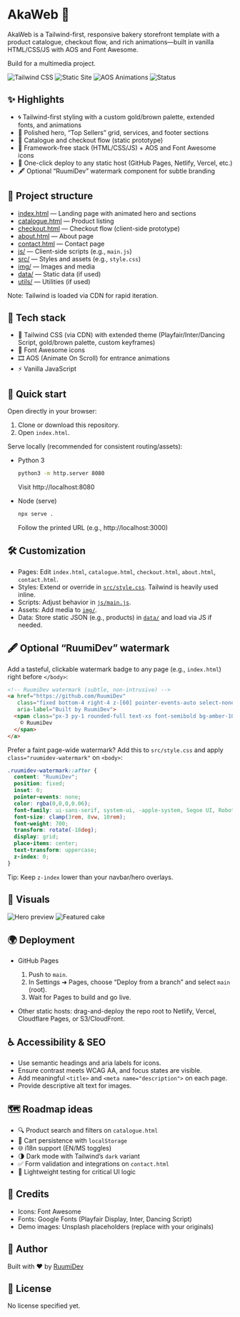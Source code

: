 # AkaWeb 🍰

AkaWeb is a Tailwind-first, responsive bakery storefront template with a product catalogue, checkout flow, and rich animations—built in vanilla HTML/CSS/JS with AOS and Font Awesome.

Build for a multimedia project.

![Tailwind CSS](https://img.shields.io/badge/TailwindCSS-3.x-38B2AC?logo=tailwindcss&logoColor=white)
![Static Site](https://img.shields.io/badge/Static%20Site-HTML%2FCSS%2FJS-blue)
![AOS Animations](https://img.shields.io/badge/AOS-Animations-ff6d00)
![Status](https://img.shields.io/badge/Status-WIP-gold)

## ✨ Highlights

- 🌀 Tailwind-first styling with a custom gold/brown palette, extended fonts, and animations
- 🧁 Polished hero, “Top Sellers” grid, services, and footer sections
- 🛒 Catalogue and checkout flow (static prototype)
- 🧰 Framework-free stack (HTML/CSS/JS) + AOS and Font Awesome icons
- 🚀 One-click deploy to any static host (GitHub Pages, Netlify, Vercel, etc.)
- 🖋️ Optional “RuumiDev” watermark component for subtle branding

## 🧩 Project structure

- [index.html](https://github.com/RuumiDev/AkaWeb/blob/main/index.html) — Landing page with animated hero and sections
- [catalogue.html](https://github.com/RuumiDev/AkaWeb/blob/main/catalogue.html) — Product listing
- [checkout.html](https://github.com/RuumiDev/AkaWeb/blob/main/checkout.html) — Checkout flow (client-side prototype)
- [about.html](https://github.com/RuumiDev/AkaWeb/blob/main/about.html) — About page
- [contact.html](https://github.com/RuumiDev/AkaWeb/blob/main/contact.html) — Contact page
- [js/](https://github.com/RuumiDev/AkaWeb/tree/main/js) — Client-side scripts (e.g., `main.js`)
- [src/](https://github.com/RuumiDev/AkaWeb/tree/main/src) — Styles and assets (e.g., `style.css`)
- [img/](https://github.com/RuumiDev/AkaWeb/tree/main/img) — Images and media
- [data/](https://github.com/RuumiDev/AkaWeb/tree/main/data) — Static data (if used)
- [utils/](https://github.com/RuumiDev/AkaWeb/tree/main/utils) — Utilities (if used)

Note: Tailwind is loaded via CDN for rapid iteration.

## 🧱 Tech stack

- 🎨 Tailwind CSS (via CDN) with extended theme (Playfair/Inter/Dancing Script, gold/brown palette, custom keyframes)
- 🧩 Font Awesome icons
- 🎞️ AOS (Animate On Scroll) for entrance animations
- ⚡ Vanilla JavaScript

## 🚀 Quick start

Open directly in your browser:
1. Clone or download this repository.
2. Open `index.html`.

Serve locally (recommended for consistent routing/assets):

- Python 3
  ```bash
  python3 -m http.server 8080
  ```
  Visit http://localhost:8080

- Node (serve)
  ```bash
  npx serve .
  ```
  Follow the printed URL (e.g., http://localhost:3000)

## 🛠️ Customization

- Pages: Edit `index.html`, `catalogue.html`, `checkout.html`, `about.html`, `contact.html`.
- Styles: Extend or override in [`src/style.css`](https://github.com/RuumiDev/AkaWeb/blob/main/src/style.css). Tailwind is heavily used inline.
- Scripts: Adjust behavior in [`js/main.js`](https://github.com/RuumiDev/AkaWeb/blob/main/js/main.js).
- Assets: Add media to [`img/`](https://github.com/RuumiDev/AkaWeb/tree/main/img). 
- Data: Store static JSON (e.g., products) in [`data/`](https://github.com/RuumiDev/AkaWeb/tree/main/data) and load via JS if needed.

## 🖋️ Optional “RuumiDev” watermark

Add a tasteful, clickable watermark badge to any page (e.g., `index.html`) right before `</body>`:

```html
<!-- RuumiDev watermark (subtle, non-intrusive) -->
<a href="https://github.com/RuumiDev"
   class="fixed bottom-4 right-4 z-[60] pointer-events-auto select-none opacity-80 hover:opacity-100 transition"
   aria-label="Built by RuumiDev">
  <span class="px-3 py-1 rounded-full text-xs font-semibold bg-amber-100/90 text-amber-800 shadow-lg border border-amber-200/80">
    © RuumiDev
  </span>
</a>
```

Prefer a faint page-wide watermark? Add this to `src/style.css` and apply `class="ruumidev-watermark"` on `<body>`:

```css
.ruumidev-watermark::after {
  content: "RuumiDev";
  position: fixed;
  inset: 0;
  pointer-events: none;
  color: rgba(0,0,0,0.06);
  font-family: ui-sans-serif, system-ui, -apple-system, Segoe UI, Roboto, Inter, "Helvetica Neue", Arial, "Noto Sans", "Apple Color Emoji", "Segoe UI Emoji";
  font-size: clamp(3rem, 8vw, 10rem);
  font-weight: 700;
  transform: rotate(-18deg);
  display: grid;
  place-items: center;
  text-transform: uppercase;
  z-index: 0;
}
```

Tip: Keep `z-index` lower than your navbar/hero overlays.

## 🧪 Visuals


![Hero preview](img/Hero.jpg)
![Featured cake](img/Anas.jpg)


## 🌍 Deployment

- GitHub Pages
  1. Push to `main`.
  2. In Settings ➜ Pages, choose “Deploy from a branch” and select `main` (root).
  3. Wait for Pages to build and go live.

- Other static hosts: drag-and-deploy the repo root to Netlify, Vercel, Cloudflare Pages, or S3/CloudFront.

## ♿ Accessibility & SEO

- Use semantic headings and aria labels for icons.
- Ensure contrast meets WCAG AA, and focus states are visible.
- Add meaningful `<title>` and `<meta name="description">` on each page.
- Provide descriptive alt text for images.

## 🗺️ Roadmap ideas

- 🔍 Product search and filters on `catalogue.html`
- 💾 Cart persistence with `localStorage`
- 🌐 i18n support (EN/MS toggles)
- 🌗 Dark mode with Tailwind’s `dark` variant
- ✅ Form validation and integrations on `contact.html`
- 🧪 Lightweight testing for critical UI logic

## 🙌 Credits

- Icons: Font Awesome
- Fonts: Google Fonts (Playfair Display, Inter, Dancing Script)
- Demo images: Unsplash placeholders (replace with your originals)

## 👤 Author

Built with ❤️ by [RuumiDev](https://github.com/RuumiDev)

## 📝 License

No license specified yet. 
